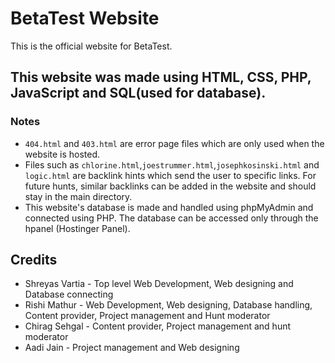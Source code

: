 # BetaTest Website
This is the official website for BetaTest.

## This website was made using HTML, CSS, PHP, JavaScript and SQL(used for database).

### Notes
-  ```404.html``` and ```403.html``` are error page files which are only used when the website is hosted.
- Files such as ```chlorine.html```,```joestrummer.html```,```josephkosinski.html``` and ```logic.html``` are backlink hints which send the user to specific links. For future hunts, similar backlinks can be added in the website and should stay in the main directory.
- This website's database is made and handled using phpMyAdmin and connected using PHP. The database can be accessed only through the hpanel (Hostinger Panel).

## Credits
- Shreyas Vartia - Top level Web Development, Web designing and Database connecting
- Rishi Mathur - Web Development, Web designing, Database handling, Content provider, Project management and Hunt moderator
- Chirag Sehgal - Content provider, Project management and hunt moderator
- Aadi Jain - Project management and Web designing
